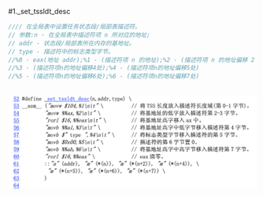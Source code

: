 #1._set_tssldt_desc

```cpp
//// 在全局表中设置任务状态段/局部表描述符。
// 参数:n - 在全局表中描述符项 n 所对应的地址;
// addr - 状态段/局部表所在内存的基地址。 
// type - 描述符中的标志类型字节。
//%0 - eax(地址 addr);%1 - (描述符项 n 的地址);%2 - (描述符项 n 的地址偏移 2 处);
//%3 - (描述符项n的地址偏移4处);%4 - (描述符项n的地址偏移5处)
//%5 - (描述符项n的地址偏移6处);%6 - (描述符项n的地址偏移7处)



```

![](res/t1.png)